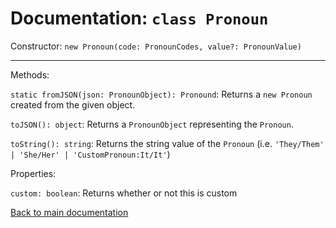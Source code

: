 # Documentation: `class Pronoun`

Constructor:
`new Pronoun(code: PronounCodes, value?: PronounValue)`

---

Methods:

`static fromJSON(json: PronounObject): Pronound`:
Returns a `new Pronoun` created from the given object.

`toJSON(): object`:
Returns a `PronounObject` representing the `Pronoun`.

`toString(): string`:
Returns the string value of the `Pronoun` (i.e. `'They/Them' | 'She/Her' | 'CustomPronoun:It/It'`)

Properties:

`custom: boolean`:
Returns whether or not this is custom

[Back to main documentation](.)
